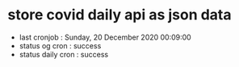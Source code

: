 # store covid daily api as json data

- last cronjob : Sunday, 20 December 2020 00:09:00
- status og cron : success
- status daily cron : success
      
      